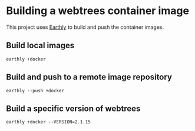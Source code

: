 # Building a webtrees container image

This project uses [Earthly](https://github.com/earthly/earthly) to build and push the container images.

## Build local images

```shell
earthly +docker
```

## Build and push to a remote image repository

```shell
earthly --push +docker
```

## Build a specific version of webtrees

```shell
earthly +docker --VERSION=2.1.15
```
